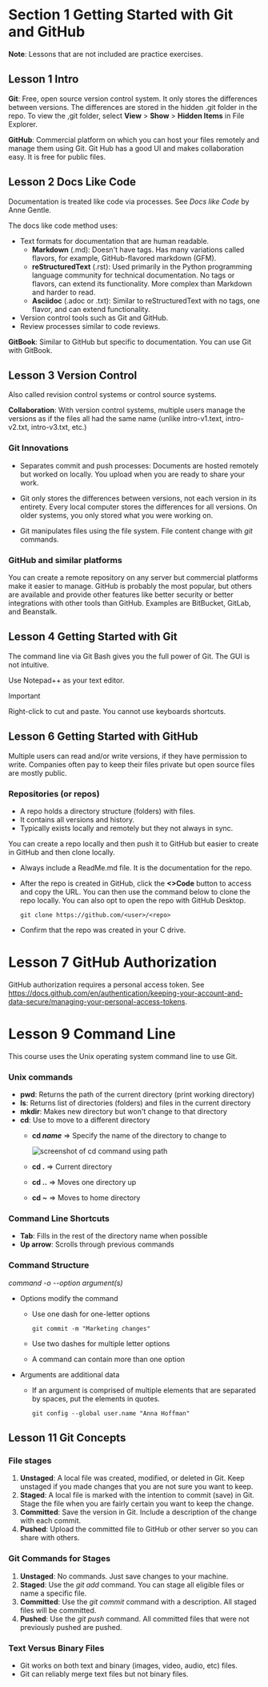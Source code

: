 # Section 1 Getting Started with Git and GitHub

**Note**: Lessons that are not included are practice exercises.

## Lesson 1 Intro

**Git**: Free, open source version control system. It only stores the differences between versions. The differences are stored in the hidden .git folder in the repo. To view the ,git folder, select **View** > **Show** > **Hidden Items** in File Explorer.

**GitHub**: Commercial platform on which you can host your files remotely and manage them using Git. Git Hub has a good UI and makes collaboration easy. It is free for public files.

## Lesson 2 Docs Like Code

Documentation is treated like code via processes. See _Docs like Code_ by Anne Gentle.

The docs like code method uses:

* Text formats for documentation that are human readable.
    * **Markdown** (.md): Doesn't have tags. Has many variations called flavors, for example, GitHub-flavored markdown (GFM).
    * **reStructuredText** (.rst): Used primarily in the Python programming language community for technical documentation. No tags or flavors, can extend its functionality. More complex than Markdown and harder to read.
    * **Asciidoc** (.adoc or .txt): Similar to reStructuredText with no tags, one flavor, and can extend functionality.
* Version control tools such as Git and GitHub.
* Review processes similar to code reviews.

**GitBook**: Similar to GitHub but specific to documentation. You can use Git with GitBook.

## Lesson 3 Version Control

Also called revision control systems or control source systems.

**Collaboration**: With version control systems, multiple users manage the versions as if the files all had the same name (unlike intro-v1.text, intro-v2.txt, intro-v3.txt, etc.)

### Git Innovations

* Separates commit and push processes: Documents are hosted remotely but worked on locally. You upload when you are ready to share your work.

* Git only stores the differences between versions, not each version in its entirety. Every local computer stores the differences for all versions. On older systems, you only stored what you were working on.

* Git manipulates files using the file system. File content change with _git_ commands. 

### GitHub and similar platforms

You can create a remote repository on any server but commercial platforms make it easier to manage. GitHub is probably the most popular, but others are available and provide other features like better security or better integrations with other tools than GitHub. Examples are BitBucket, GitLab, and Beanstalk.

## Lesson 4 Getting Started with Git

The command line via Git Bash gives you the full power of Git. The GUI is not intuitive. 

Use Notepad++ as your text editor.

> [!IMPORTANT]
> Right-click to cut and paste. You cannot use keyboards shortcuts.

## Lesson 6 Getting Started with GitHub

Multiple users can read and/or write versions, if they have permission to write. Companies often pay to keep their files private but open source files are mostly public.

### Repositories (or repos)

* A repo holds a directory structure (folders) with files.
* It contains all versions and history.
* Typically exists locally and remotely but they not always in sync.

You can create a repo locally and then push it to GitHub but easier to create in GitHub and then clone locally.
* Always include a ReadMe.md file. It is the documentation for the repo.
* After the repo is created in GitHub, click the **<>Code** button to access and copy the URL. You can then use the command below to clone the repo locally. You can also opt to open the repo with GitHub Desktop.

    ```
    git clone https://github.com/<user>/<repo>
    ```
* Confirm that the repo was created in your C drive.

# Lesson 7 GitHub Authorization

GitHub authorization requires a personal access token. See https://docs.github.com/en/authentication/keeping-your-account-and-data-secure/managing-your-personal-access-tokens.

# Lesson 9 Command Line

This course uses the Unix operating system command line to use Git.

### Unix commands
* **pwd**: Returns the path of the current directory (print working directory)
* **ls**: Returns list of directories (folders) and files in the current directory
* **mkdir**: Makes new directory but won't change to that directory
* **cd**: Use to move to a different directory
    * **cd _name_** => Specify the name of the directory to change to

        ![screenshot of cd command using path](https://github.com/susanne-sundseth/Git-GH-for-writers.git/assets/cd_directory_name_with_path.png)

    * **cd .** =>  Current directory
    * **cd ..** => Moves one directory up
    * **cd ~** => Moves to home directory


### Command Line Shortcuts
* **Tab**: Fills in the rest of the directory name when possible
* **Up arrow**: Scrolls through previous commands

### Command Structure
_command -o --option argument(s)_
* Options modify the command
    * Use one dash for one-letter options

        ```
        git commit -m "Marketing changes"
        ```
    * Use two dashes for multiple letter options
    * A command can contain more than one option
* Arguments are additional data
    * If an argument is comprised of multiple elements that are separated by spaces, put the elements in quotes.

        ```
        git config --global user.name "Anna Hoffman"
        ```
        
## Lesson 11 Git Concepts

### File stages
1. **Unstaged**: A local file was created, modified, or deleted in Git. Keep unstaged if you made changes that you are not sure you want to keep.
2. **Staged**: A local file is marked with the intention to commit (save) in Git. Stage the file when you are fairly certain you want to keep the change.
3. **Committed**: Save the version in Git. Include a description of the change with each commit.
4. **Pushed**: Upload the committed file to GitHub or other server so you can share with others.

### Git Commands for Stages
1. **Unstaged**: No commands. Just save changes to your machine.
2. **Staged**: Use the _git add_ command. You can stage all eligible files or name a specific file.
3. **Committed**: Use the _git commit_ command with a description. All staged files will be committed.
4. **Pushed**: Use the _git push_ command. All committed files that were not previously pushed are pushed.

### Text Versus Binary Files
* Git works on both text and binary (images, video, audio, etc) files.
* Git can reliably merge text files but not binary files.


















